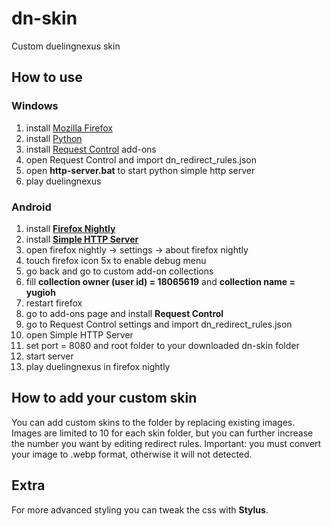# dn-skin
Custom duelingnexus skin

## How to use

### Windows 
1. install <a href="https://www.mozilla.org/en-US/firefox/new/" target="_blank">Mozilla Firefox</a>
2. install <a href="https://www.python.org/downloads/" target="_blank">Python</a>
3. install <a href="https://addons.mozilla.org/en-US/firefox/addon/requestcontrol/" target="_blank">Request Control</a> add-ons
4. open Request Control and import dn_redirect_rules.json
5. open **http-server.bat** to start python simple http server
6. play duelingnexus

### Android
1. install <a href="https://play.google.com/store/apps/details?id=org.mozilla.fenix" target="_blank">**Firefox Nightly**</a>
2. install <a href="https://play.google.com/store/apps/details?id=com.phlox.simpleserver" target="_blank">**Simple HTTP Server**</a>
3. open firefox nightly → settings → about firefox nightly
4. touch firefox icon 5x to enable debug menu
5. go back and go to custom add-on collections
6. fill **collection owner (user id) = 18065619** and **collection name = yugioh**
7. restart firefox
8. go to add-ons page and install **Request Control**
9. go to Request Control settings and import dn_redirect_rules.json
10. open Simple HTTP Server
11. set port = 8080 and root folder to your downloaded dn-skin folder
12. start server
13. play duelingnexus in firefox nightly

## How to add your custom skin
You can add custom skins to the folder by replacing existing images. Images are limited to 10 for each skin folder, but you can further increase the number you want by editing redirect rules. Important: you must convert your image to .webp format, otherwise it will not detected.

## Extra
For more advanced styling you can tweak the css with **Stylus**.